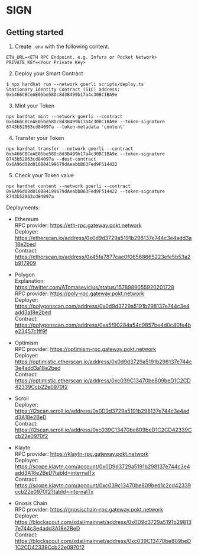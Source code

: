 # SIGN

## Getting started

1. Create `.env` with the following content.

```
ETH_URL=<ETH RPC Endpoint, e.g. Infura or Pocket Network>
PRIVATE_KEY=<Your Private Key>
```

2. Deploy your Smart Contract

```
$ npx hardhat run --network goerli scripts/deploy.ts
Stationary Identity Contract (SIC) address:  0xb466CBCeAE05be58Dc8d3B499b17a4c30BC1BA9e
```

3. Mint your Token

```
npx hardhat mint --network goerli --contract 0xb466CBCeAE05be58Dc8d3B499b17a4c30BC1BA9e --token-signature 8743b52063cd84097a --token-metadata 'content'
```

4. Transfer your Token

```
npx hardhat transfer --network goerli --contract 0xb466CBCeAE05be58Dc8d3B499b17a4c30BC1BA9e --token-signature 8743b52063cd84097a --dest-contract 0x6A96d08d016B84199679dAeabbB63Fed9F514422
```

5. Check your Token value

```
npx hardhat content --network goerli --contract 0x6A96d08d016B84199679dAeabbB63Fed9F514422 --token-signature 8743b52063cd84097a
```



Deployments:

- Ethereum<br/>
RPC provider: https://eth-rpc.gateway.pokt.network<br/>
Deployer: https://etherscan.io/address/0x0d9d3729a5191b298137e744c3e4add3a18e2bed<br/>
Contract: https://etherscan.io/address/0x45fa7877cae0f06568665223efe5b53a2b917909<br/>

- Polygon<br/>
Explanation: https://twitter.com/ATomasevicius/status/1578989055920201728<br/>
RPC provider: https://poly-rpc.gateway.pokt.network<br/>
Deployer: https://polygonscan.com/address/0x0d9d3729a5191b298137e744c3e4add3a18e2bed<br/>
Contract: https://polygonscan.com/address/0xa5f90284a54c9857be4d0c40fe4be23457c1ff9f<br/>

- Optimism<br/>
RPC provider: https://optimism-rpc.gateway.pokt.network<br/>
Deployer: https://optimistic.etherscan.io/address/0x0d9d3729a5191b298137e744c3e4add3a18e2bed<br/>
Contract: https://optimistic.etherscan.io/address/0xc039C13470be809beD1C2CD42339Ccb22e0970f2<br/>

- Scroll<br/>
Deployer: https://l2scan.scroll.io/address/0x0D9d3729a5191b298137e744c3e4add3A18e2BeD<br/>
Contract: https://l2scan.scroll.io/address/0xc039C13470be809beD1C2CD42339Ccb22e0970f2<br/>

- Klaytn<br/>
RPC provider: https://klaytn-rpc.gateway.pokt.network<br/>
Deployer: https://scope.klaytn.com/account/0x0D9d3729a5191b298137e744c3e4add3A18e2BeD?tabId=internalTx<br/>
Contract: https://scope.klaytn.com/account/0xc039c13470be809bed1c2cd42339ccb22e0970f2?tabId=internalTx<br/>

- Gnosis Chain<br/>
RPC provider: https://gnosischain-rpc.gateway.pokt.network<br/>
Deployer: https://blockscout.com/xdai/mainnet/address/0x0D9d3729a5191b298137e744c3e4add3A18e2BeD<br/>
Contract: https://blockscout.com/xdai/mainnet/address/0xc039C13470be809beD1C2CD42339Ccb22e0970f2<br/>
